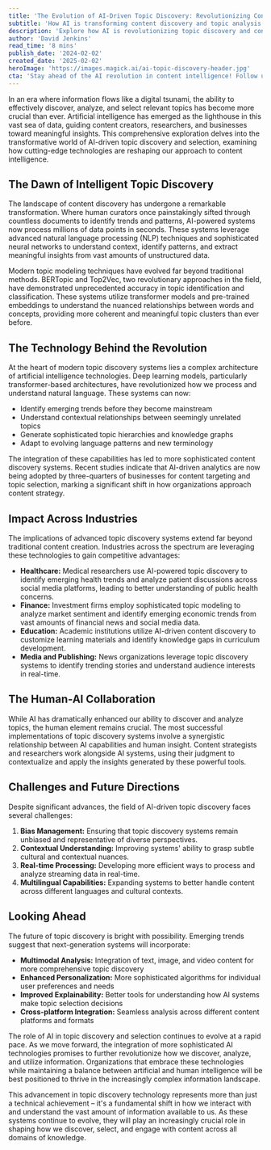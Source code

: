 ```yaml
---
title: 'The Evolution of AI-Driven Topic Discovery: Revolutionizing Content Intelligence in 2024'
subtitle: 'How AI is transforming content discovery and topic analysis'
description: 'Explore how AI is revolutionizing topic discovery and content intelligence in 2024. From advanced NLP techniques to industry-specific applications, discover how artificial intelligence is transforming the way we identify, analyze, and utilize information across various sectors.'
author: 'David Jenkins'
read_time: '8 mins'
publish_date: '2024-02-02'
created_date: '2025-02-02'
heroImage: 'https://images.magick.ai/ai-topic-discovery-header.jpg'
cta: 'Stay ahead of the AI revolution in content intelligence! Follow us on LinkedIn for daily updates on the latest developments in AI-driven topic discovery and content analytics.'
---
```


In an era where information flows like a digital tsunami, the ability to effectively discover, analyze, and select relevant topics has become more crucial than ever. Artificial intelligence has emerged as the lighthouse in this vast sea of data, guiding content creators, researchers, and businesses toward meaningful insights. This comprehensive exploration delves into the transformative world of AI-driven topic discovery and selection, examining how cutting-edge technologies are reshaping our approach to content intelligence.

## The Dawn of Intelligent Topic Discovery

The landscape of content discovery has undergone a remarkable transformation. Where human curators once painstakingly sifted through countless documents to identify trends and patterns, AI-powered systems now process millions of data points in seconds. These systems leverage advanced natural language processing (NLP) techniques and sophisticated neural networks to understand context, identify patterns, and extract meaningful insights from vast amounts of unstructured data.

Modern topic modeling techniques have evolved far beyond traditional methods. BERTopic and Top2Vec, two revolutionary approaches in the field, have demonstrated unprecedented accuracy in topic identification and classification. These systems utilize transformer models and pre-trained embeddings to understand the nuanced relationships between words and concepts, providing more coherent and meaningful topic clusters than ever before.

## The Technology Behind the Revolution

At the heart of modern topic discovery systems lies a complex architecture of artificial intelligence technologies. Deep learning models, particularly transformer-based architectures, have revolutionized how we process and understand natural language. These systems can now:

- Identify emerging trends before they become mainstream
- Understand contextual relationships between seemingly unrelated topics
- Generate sophisticated topic hierarchies and knowledge graphs
- Adapt to evolving language patterns and new terminology

The integration of these capabilities has led to more sophisticated content discovery systems. Recent studies indicate that AI-driven analytics are now being adopted by three-quarters of businesses for content targeting and topic selection, marking a significant shift in how organizations approach content strategy.

## Impact Across Industries

The implications of advanced topic discovery systems extend far beyond traditional content creation. Industries across the spectrum are leveraging these technologies to gain competitive advantages:

- **Healthcare:** Medical researchers use AI-powered topic discovery to identify emerging health trends and analyze patient discussions across social media platforms, leading to better understanding of public health concerns.
- **Finance:** Investment firms employ sophisticated topic modeling to analyze market sentiment and identify emerging economic trends from vast amounts of financial news and social media data.
- **Education:** Academic institutions utilize AI-driven content discovery to customize learning materials and identify knowledge gaps in curriculum development.
- **Media and Publishing:** News organizations leverage topic discovery systems to identify trending stories and understand audience interests in real-time.

## The Human-AI Collaboration

While AI has dramatically enhanced our ability to discover and analyze topics, the human element remains crucial. The most successful implementations of topic discovery systems involve a synergistic relationship between AI capabilities and human insight. Content strategists and researchers work alongside AI systems, using their judgment to contextualize and apply the insights generated by these powerful tools.

## Challenges and Future Directions

Despite significant advances, the field of AI-driven topic discovery faces several challenges:

1. **Bias Management:** Ensuring that topic discovery systems remain unbiased and representative of diverse perspectives.
2. **Contextual Understanding:** Improving systems' ability to grasp subtle cultural and contextual nuances.
3. **Real-time Processing:** Developing more efficient ways to process and analyze streaming data in real-time.
4. **Multilingual Capabilities:** Expanding systems to better handle content across different languages and cultural contexts.

## Looking Ahead

The future of topic discovery is bright with possibility. Emerging trends suggest that next-generation systems will incorporate:

- **Multimodal Analysis:** Integration of text, image, and video content for more comprehensive topic discovery
- **Enhanced Personalization:** More sophisticated algorithms for individual user preferences and needs
- **Improved Explainability:** Better tools for understanding how AI systems make topic selection decisions
- **Cross-platform Integration:** Seamless analysis across different content platforms and formats

The role of AI in topic discovery and selection continues to evolve at a rapid pace. As we move forward, the integration of more sophisticated AI technologies promises to further revolutionize how we discover, analyze, and utilize information. Organizations that embrace these technologies while maintaining a balance between artificial and human intelligence will be best positioned to thrive in the increasingly complex information landscape.

This advancement in topic discovery technology represents more than just a technical achievement – it's a fundamental shift in how we interact with and understand the vast amount of information available to us. As these systems continue to evolve, they will play an increasingly crucial role in shaping how we discover, select, and engage with content across all domains of knowledge.